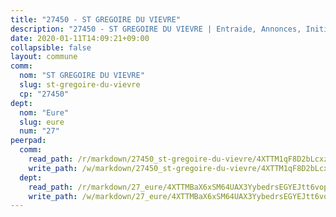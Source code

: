 ```yaml
---
title: "27450 - ST GREGOIRE DU VIEVRE"
description: "27450 - ST GREGOIRE DU VIEVRE | Entraide, Annonces, Initiatives"
date: 2020-01-11T14:09:21+09:00
collapsible: false
layout: commune
comm:
  nom: "ST GREGOIRE DU VIEVRE"
  slug: st-gregoire-du-vievre
  cp: "27450"
dept:
  nom: "Eure"
  slug: eure
  num: "27"
peerpad:
  comm:
    read_path: /r/markdown/27450_st-gregoire-du-vievre/4XTTM1qF8D2bLcxzue4dVpMbEA8bFPRPTUdYtdggTJdM5uhuJ
    write_path: /w/markdown/27450_st-gregoire-du-vievre/4XTTM1qF8D2bLcxzue4dVpMbEA8bFPRPTUdYtdggTJdM5uhuJ-K3TgUzJoQGUTA9Lf2NF37JaWMReWb2zz2dtDMkiz7Euxq9iieMcX76PL8gu1nMihdkFJ2BC36TjaSCaweMJZ1sSpzWrWut43AatFnxYzE52eepXVS4keeuc7oDtAMbiFLsrMpY2C
  dept:
    read_path: /r/markdown/27_eure/4XTTMBaX6xSM64UAX3YybedrsEGYEJtt6vopdQsPEFtGijgwg
    write_path: /w/markdown/27_eure/4XTTMBaX6xSM64UAX3YybedrsEGYEJtt6vopdQsPEFtGijgwg-K3TgUmjy61Gu7ZFzjoVmiacXP2Rc4pq6sxVCYUX3mFQZWQw9yCKsEoAMagtuW4jJTYhK96DsWW4cPmZLagvQNZ34BscGcu4btrtJibt18c1mpqofaWe6Q3RartDiuMTjY7NrsH4r
---
```


